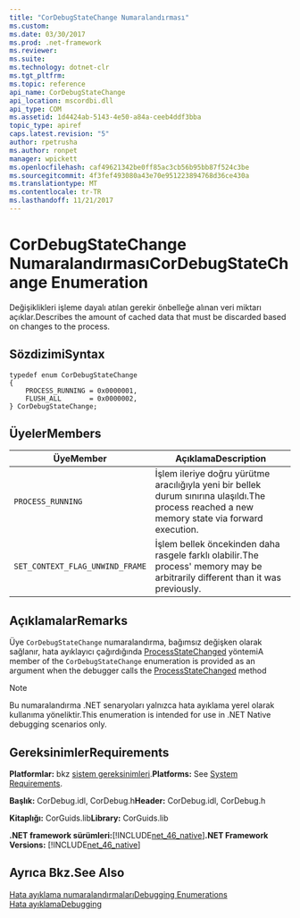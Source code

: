 ```yaml
---
title: "CorDebugStateChange Numaralandırması"
ms.custom: 
ms.date: 03/30/2017
ms.prod: .net-framework
ms.reviewer: 
ms.suite: 
ms.technology: dotnet-clr
ms.tgt_pltfrm: 
ms.topic: reference
api_name: CorDebugStateChange
api_location: mscordbi.dll
api_type: COM
ms.assetid: 1d4424ab-5143-4e50-a84a-ceeb4ddf3bba
topic_type: apiref
caps.latest.revision: "5"
author: rpetrusha
ms.author: ronpet
manager: wpickett
ms.openlocfilehash: caf49621342be0ff85ac3cb56b95bb87f524c3be
ms.sourcegitcommit: 4f3fef493080a43e70e951223894768d36ce430a
ms.translationtype: MT
ms.contentlocale: tr-TR
ms.lasthandoff: 11/21/2017
---
```

# <a name="cordebugstatechange-enumeration"></a><span data-ttu-id="c7b62-102">CorDebugStateChange Numaralandırması</span><span class="sxs-lookup"><span data-stu-id="c7b62-102">CorDebugStateChange Enumeration</span></span>
<span data-ttu-id="c7b62-103">Değişiklikleri işleme dayalı atılan gerekir önbelleğe alınan veri miktarı açıklar.</span><span class="sxs-lookup"><span data-stu-id="c7b62-103">Describes the amount of cached data that must be discarded based on changes to the process.</span></span>  
  
## <a name="syntax"></a><span data-ttu-id="c7b62-104">Sözdizimi</span><span class="sxs-lookup"><span data-stu-id="c7b62-104">Syntax</span></span>  
  
```  
typedef enum CorDebugStateChange  
{  
    PROCESS_RUNNING = 0x0000001,   
    FLUSH_ALL       = 0x0000002,   
} CorDebugStateChange;  
```  
  
## <a name="members"></a><span data-ttu-id="c7b62-105">Üyeler</span><span class="sxs-lookup"><span data-stu-id="c7b62-105">Members</span></span>  
  
|<span data-ttu-id="c7b62-106">Üye</span><span class="sxs-lookup"><span data-stu-id="c7b62-106">Member</span></span>|<span data-ttu-id="c7b62-107">Açıklama</span><span class="sxs-lookup"><span data-stu-id="c7b62-107">Description</span></span>|  
|------------|-----------------|  
|`PROCESS_RUNNING`|<span data-ttu-id="c7b62-108">İşlem ileriye doğru yürütme aracılığıyla yeni bir bellek durum sınırına ulaşıldı.</span><span class="sxs-lookup"><span data-stu-id="c7b62-108">The process reached a new memory state via forward execution.</span></span>|  
|`SET_CONTEXT_FLAG_UNWIND_FRAME`|<span data-ttu-id="c7b62-109">İşlem bellek öncekinden daha rasgele farklı olabilir.</span><span class="sxs-lookup"><span data-stu-id="c7b62-109">The process' memory may be arbitrarily different than it was previously.</span></span>|  
  
## <a name="remarks"></a><span data-ttu-id="c7b62-110">Açıklamalar</span><span class="sxs-lookup"><span data-stu-id="c7b62-110">Remarks</span></span>  
 <span data-ttu-id="c7b62-111">Üye `CorDebugStateChange` numaralandırma, bağımsız değişken olarak sağlanır, hata ayıklayıcı çağırdığında [ProcessStateChanged](../../../../docs/framework/unmanaged-api/debugging/icordebugprocess6-processstatechanged-method.md) yöntemi</span><span class="sxs-lookup"><span data-stu-id="c7b62-111">A member of the `CorDebugStateChange` enumeration is provided as an argument when the debugger calls the [ProcessStateChanged](../../../../docs/framework/unmanaged-api/debugging/icordebugprocess6-processstatechanged-method.md) method</span></span>  
  
> [!NOTE]
>  <span data-ttu-id="c7b62-112">Bu numaralandırma .NET senaryoları yalnızca hata ayıklama yerel olarak kullanıma yöneliktir.</span><span class="sxs-lookup"><span data-stu-id="c7b62-112">This enumeration is intended for use in .NET Native debugging scenarios only.</span></span>  
  
## <a name="requirements"></a><span data-ttu-id="c7b62-113">Gereksinimler</span><span class="sxs-lookup"><span data-stu-id="c7b62-113">Requirements</span></span>  
 <span data-ttu-id="c7b62-114">**Platformlar:** bkz [sistem gereksinimleri](../../../../docs/framework/get-started/system-requirements.md).</span><span class="sxs-lookup"><span data-stu-id="c7b62-114">**Platforms:** See [System Requirements](../../../../docs/framework/get-started/system-requirements.md).</span></span>  
  
 <span data-ttu-id="c7b62-115">**Başlık:** CorDebug.idl, CorDebug.h</span><span class="sxs-lookup"><span data-stu-id="c7b62-115">**Header:** CorDebug.idl, CorDebug.h</span></span>  
  
 <span data-ttu-id="c7b62-116">**Kitaplığı:** CorGuids.lib</span><span class="sxs-lookup"><span data-stu-id="c7b62-116">**Library:** CorGuids.lib</span></span>  
  
 <span data-ttu-id="c7b62-117">**.NET framework sürümleri:**[!INCLUDE[net_46_native](../../../../includes/net-46-native-md.md)]</span><span class="sxs-lookup"><span data-stu-id="c7b62-117">**.NET Framework Versions:** [!INCLUDE[net_46_native](../../../../includes/net-46-native-md.md)]</span></span>  
  
## <a name="see-also"></a><span data-ttu-id="c7b62-118">Ayrıca Bkz.</span><span class="sxs-lookup"><span data-stu-id="c7b62-118">See Also</span></span>  
 [<span data-ttu-id="c7b62-119">Hata ayıklama numaralandırmaları</span><span class="sxs-lookup"><span data-stu-id="c7b62-119">Debugging Enumerations</span></span>](../../../../docs/framework/unmanaged-api/debugging/debugging-enumerations.md)  
 [<span data-ttu-id="c7b62-120">Hata ayıklama</span><span class="sxs-lookup"><span data-stu-id="c7b62-120">Debugging</span></span>](../../../../docs/framework/unmanaged-api/debugging/index.md)
